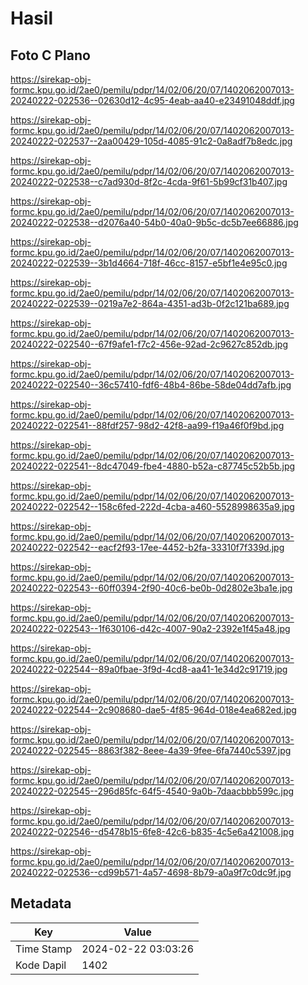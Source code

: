 # Hasil

## Foto C Plano

https://sirekap-obj-formc.kpu.go.id/2ae0/pemilu/pdpr/14/02/06/20/07/1402062007013-20240222-022536--02630d12-4c95-4eab-aa40-e23491048ddf.jpg

https://sirekap-obj-formc.kpu.go.id/2ae0/pemilu/pdpr/14/02/06/20/07/1402062007013-20240222-022537--2aa00429-105d-4085-91c2-0a8adf7b8edc.jpg

https://sirekap-obj-formc.kpu.go.id/2ae0/pemilu/pdpr/14/02/06/20/07/1402062007013-20240222-022538--c7ad930d-8f2c-4cda-9f61-5b99cf31b407.jpg

https://sirekap-obj-formc.kpu.go.id/2ae0/pemilu/pdpr/14/02/06/20/07/1402062007013-20240222-022538--d2076a40-54b0-40a0-9b5c-dc5b7ee66886.jpg

https://sirekap-obj-formc.kpu.go.id/2ae0/pemilu/pdpr/14/02/06/20/07/1402062007013-20240222-022539--3b1d4664-718f-46cc-8157-e5bf1e4e95c0.jpg

https://sirekap-obj-formc.kpu.go.id/2ae0/pemilu/pdpr/14/02/06/20/07/1402062007013-20240222-022539--0219a7e2-864a-4351-ad3b-0f2c121ba689.jpg

https://sirekap-obj-formc.kpu.go.id/2ae0/pemilu/pdpr/14/02/06/20/07/1402062007013-20240222-022540--67f9afe1-f7c2-456e-92ad-2c9627c852db.jpg

https://sirekap-obj-formc.kpu.go.id/2ae0/pemilu/pdpr/14/02/06/20/07/1402062007013-20240222-022540--36c57410-fdf6-48b4-86be-58de04dd7afb.jpg

https://sirekap-obj-formc.kpu.go.id/2ae0/pemilu/pdpr/14/02/06/20/07/1402062007013-20240222-022541--88fdf257-98d2-42f8-aa99-f19a46f0f9bd.jpg

https://sirekap-obj-formc.kpu.go.id/2ae0/pemilu/pdpr/14/02/06/20/07/1402062007013-20240222-022541--8dc47049-fbe4-4880-b52a-c87745c52b5b.jpg

https://sirekap-obj-formc.kpu.go.id/2ae0/pemilu/pdpr/14/02/06/20/07/1402062007013-20240222-022542--158c6fed-222d-4cba-a460-5528998635a9.jpg

https://sirekap-obj-formc.kpu.go.id/2ae0/pemilu/pdpr/14/02/06/20/07/1402062007013-20240222-022542--eacf2f93-17ee-4452-b2fa-33310f7f339d.jpg

https://sirekap-obj-formc.kpu.go.id/2ae0/pemilu/pdpr/14/02/06/20/07/1402062007013-20240222-022543--60ff0394-2f90-40c6-be0b-0d2802e3ba1e.jpg

https://sirekap-obj-formc.kpu.go.id/2ae0/pemilu/pdpr/14/02/06/20/07/1402062007013-20240222-022543--1f630106-d42c-4007-90a2-2392e1f45a48.jpg

https://sirekap-obj-formc.kpu.go.id/2ae0/pemilu/pdpr/14/02/06/20/07/1402062007013-20240222-022544--89a0fbae-3f9d-4cd8-aa41-1e34d2c91719.jpg

https://sirekap-obj-formc.kpu.go.id/2ae0/pemilu/pdpr/14/02/06/20/07/1402062007013-20240222-022544--2c908680-dae5-4f85-964d-018e4ea682ed.jpg

https://sirekap-obj-formc.kpu.go.id/2ae0/pemilu/pdpr/14/02/06/20/07/1402062007013-20240222-022545--8863f382-8eee-4a39-9fee-6fa7440c5397.jpg

https://sirekap-obj-formc.kpu.go.id/2ae0/pemilu/pdpr/14/02/06/20/07/1402062007013-20240222-022545--296d85fc-64f5-4540-9a0b-7daacbbb599c.jpg

https://sirekap-obj-formc.kpu.go.id/2ae0/pemilu/pdpr/14/02/06/20/07/1402062007013-20240222-022546--d5478b15-6fe8-42c6-b835-4c5e6a421008.jpg

https://sirekap-obj-formc.kpu.go.id/2ae0/pemilu/pdpr/14/02/06/20/07/1402062007013-20240222-022536--cd99b571-4a57-4698-8b79-a0a9f7c0dc9f.jpg


## Metadata

| Key        | Value               |
| ---------- | ------------------- |
| Time Stamp | 2024-02-22 03:03:26 |
| Kode Dapil | 1402                |



